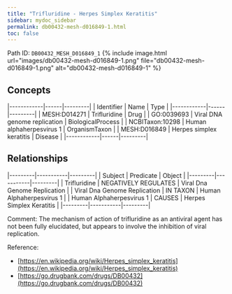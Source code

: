 ```yaml
---
title: "Trifluridine - Herpes Simplex Keratitis"
sidebar: mydoc_sidebar
permalink: db00432-mesh-d016849-1.html
toc: false 
---
```



Path ID: `DB00432_MESH_D016849_1`
{% include image.html url="images/db00432-mesh-d016849-1.png" file="db00432-mesh-d016849-1.png" alt="db00432-mesh-d016849-1" %}

## Concepts

|------------|------|---------|
| Identifier | Name | Type    |
|------------|------|---------|
| MESH:D014271 | Trifluridine | Drug |
| GO:0039693 | Viral DNA genome replication | BiologicalProcess |
| NCBITaxon:10298 | Human alphaherpesvirus 1 | OrganismTaxon |
| MESH:D016849 | Herpes simplex keratitis | Disease |
|------------|------|---------|

## Relationships

|---------|-----------|---------|
| Subject | Predicate | Object  |
|---------|-----------|---------|
| Trifluridine | NEGATIVELY REGULATES | Viral Dna Genome Replication |
| Viral Dna Genome Replication | IN TAXON | Human Alphaherpesvirus 1 |
| Human Alphaherpesvirus 1 | CAUSES | Herpes Simplex Keratitis |
|---------|-----------|---------|

Comment: The mechanism of action of trifluridine as an antiviral agent has not been fully elucidated, but appears to involve the inhibition of viral replication.

Reference: 
  - [https://en.wikipedia.org/wiki/Herpes_simplex_keratitis](https://en.wikipedia.org/wiki/Herpes_simplex_keratitis)
  - [https://go.drugbank.com/drugs/DB00432](https://go.drugbank.com/drugs/DB00432)
